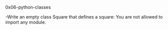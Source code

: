 0x06-python-classes

-Write an empty class Square that defines a square:
You are not allowed to import any module.